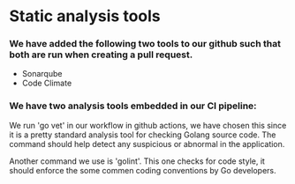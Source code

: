 # Static analysis tools

### We have added the following two tools to our github such that both are run when creating a pull request.
- Sonarqube
- Code Climate

### We have two analysis tools embedded in our CI pipeline:
We run 'go vet' in our workflow in github actions, we have chosen this since it is a pretty standard analysis tool for checking Golang source code.
The command should help detect any suspicious or abnormal in the application. 

Another command we use is 'golint'. This one checks for code style, it should enforce the some commen coding conventions by Go developers. 
